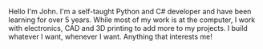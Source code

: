 Hello
I'm John.
I'm a self-taught Python and C# developer and have been learning for over 5 years.
While most of my work is at the computer, I work with electronics, CAD and 3D printing to add more to my projects.
I build whatever I want, whenever I want. Anything that interests me!
